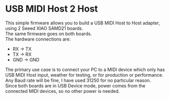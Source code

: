 # USB MIDI Host 2 Host

This simple firmware allows you to build a USB MIDI Host to Host adapter, using 2 Seeed XIAO SAMD21 boards.  
The same firmware goes on both boards.  
The hardware connections are:
* RX -> TX
* TX -> RX
* GND -> GND

The primary use case is to connect your PC to a MIDI device which only has USB MIDI Host input, weather for testing, or for production or performance.  
Any Baud rate will be fine, I have used 31250 for no particular reason.  
Since both boards are in USB Device mode, power comes from the connected MIDI devices, so no other power is needed.
